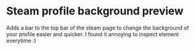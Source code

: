 # Steam profile background preview
Adds a bar to the top bar of the steam page to change the background of your profile easier and quicker.
I found it annoying to inspect element everytime :)